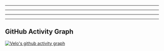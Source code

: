 _________________________________________________________________________________________________________________________
_________________________________________________________________________________________________________________________
_________________________________________________________________________________________________________________________
_________________________________________________________________________________________________________________________

## GitHub Activity Graph

[![Velo's github activity graph](https://github-readme-activity-graph.vercel.app/graph?username=awashi&bg_color=0d1117&color=ffffff&line=7D3BC3&point=7D3BC3&area=true&hide_border=true )](https://github.com/ashutosh00710/github-readme-activity-graph )
